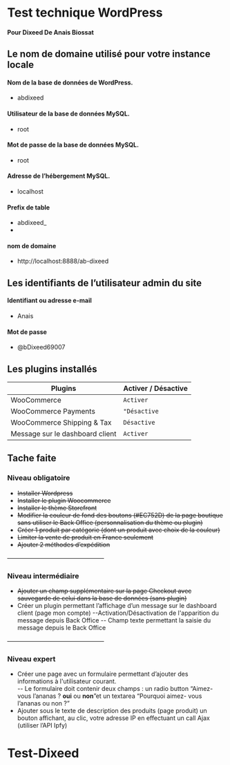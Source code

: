 # Test technique WordPress 
#### Pour Dixeed De Anais Biossat 

## Le nom de domaine utilisé pour votre instance locale

#### Nom de la base de données de WordPress.

* abdixeed

#### Utilisateur de la base de données MySQL.

* root

#### Mot de passe de la base de données MySQL.

* root

#### Adresse de l’hébergement MySQL. 

* localhost

#### Prefix de table 
* abdixeed_
* 
#### nom de domaine
* http://localhost:8888/ab-dixeed

## Les identifiants de l’utilisateur admin du site

#### Identifiant ou adresse e-mail
* Anais

#### Mot de passe
* @bDixeed69007

## Les plugins installés
|  Plugins               |Activer / Désactive                                                 |
|----------------|-------------------------------|
|WooCommerce|`Activer`|
|WooCommerce Payments          |`"Désactive`|
|WooCommerce Shipping & Tax         |`Désactive`|
|Message sur le dashboard client         |`Activer`|

## Tache faite 

### Niveau obligatoire
*  ~~Installer Wordpress~~
* ~~Installer le plugin Woocommerce~~
* ~~Installer le thème Storefront~~
* ~~Modifier la couleur de fond des boutons (#EC752D) de la page boutique sans utiliser le Back Office (personnalisation du thème ou plugin)~~
* ~~Créer 1 produit par catégorie (dont un produit avec choix de la couleur)~~
* ~~Limiter la vente de produit en France seulement~~
*  ~~Ajouter 2 méthodes d’expédition~~

————————————————
### Niveau intermédiaire
* ~~Ajouter un champ supplémentaire sur la page Checkout avec sauvegarde de celui dans la base de données (sans plugin)~~
* Créer un plugin permettant l’affichage d’un message sur le dashboard client (page mon compte)
--Activation/Désactivation de l'apparition du message depuis Back Office
--  Champ texte permettant la saisie du message depuis le Back Office

————————————————
### Niveau expert
*   Créer une page avec un formulaire permettant d’ajouter des informations à l'utilisateur courant.  
 -- Le formulaire doit contenir deux champs : un radio button “Aimez-vous l’ananas ? **oui** ou **non**”et un textarea “Pourquoi aimez- vous l’ananas ou non ?”
*   Ajouter sous le texte de description des produits (page produit) un bouton affichant, au clic, votre adresse IP en effectuant un call Ajax (utiliser l’API Ipfy)
# Test-Dixeed
